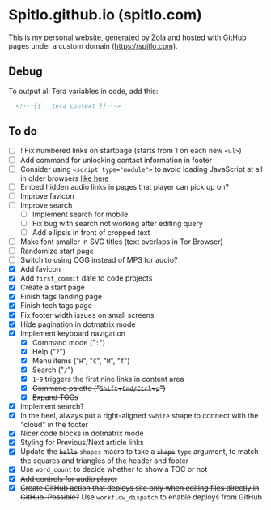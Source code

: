 # Spitlo.github.io (spitlo.com)

This is my personal website, generated by [Zola](https://getzola.org) and hosted with GitHub pages under a custom domain (<https://spitlo.com>).

## Debug

To output all Tera variables in code, add this:

```html
  <!---{{ __tera_context }}--->
```

## To do

- [ ] ! Fix numbered links on startpage (starts from 1 on each new `<ul>`)
- [ ] Add command for unlocking contact information in footer
- [ ] Consider using `<script type="module">` to avoid loading JavaScript at all in older browsers [like here](https://www.matuzo.at/blog/html-boilerplate/)
- [ ] Embed hidden audio links in pages that player can pick up on?
- [ ] Improve favicon
- [ ] Improve search
  - [ ] Implement search for mobile
  - [ ] Fix bug with search not working after editing query
  - [ ] Add ellipsis in front of cropped text
- [ ] Make font smaller in SVG titles (text overlaps in Tor Browser)
- [ ] Randomize start page
- [ ] Switch to using OGG instead of MP3 for audio?
- [x] Add favicon
- [x] Add `first_commit` date to code projects
- [x] Create a start page
- [x] Finish tags landing page
- [x] Finish tech tags page
- [x] Fix footer width issues on small screens
- [x] Hide pagination in dotmatrix mode
- [x] Implement keyboard navigation
  - [x] Command mode ("`:`")
  - [x] Help ("`?`")
  - [x] Menu items ("`H`", "`C`", "`M`", "`T`")
  - [x] Search ("`/`")
  - [x] `1`-`9` triggers the first nine links in content area
  - [x] ~~Command palette ("`Shift`+`Cmd/Ctrl`+`p`")~~
  - [x] ~~Expand TOCs~~
- [x] Implement search?
- [x] In the heel, always put a right-aligned `$white` shape to connect with the "cloud" in the footer
- [x] Nicer code blocks in dotmatrix mode
- [x] Styling for Previous/Next article links
- [x] Update the ~~`balls`~~ `shapes` macro to take a ~~`shape`~~ `type` argument, to match the squares and triangles of the header and footer
- [x] Use `word_count` to decide whether to show a TOC or not
- [x] ~~Add controls for audio player~~
- [x] ~~Create GitHub action that deploys site only when editing files directly in GitHub. Possible?~~ Use `workflow_dispatch` to enable deploys from GitHub

